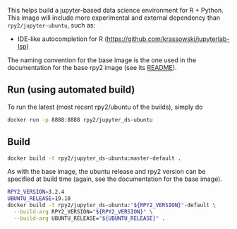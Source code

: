 This helps build a jupyter-based data science environment for R + Python.
This image will include more experimental and external dependency than
`rpy2/jupyter-ubuntu`, such as:

- IDE-like autocompletion for R (https://github.com/krassowski/jupyterlab-lsp)

The naming convention for the base image is the one used in the documentation for the
base rpy2 image (see its [README](../base/README.md)).

## Run (using automated build)

To run the latest (most recent rpy2/ubuntu of the builds), simply do

```bash
docker run -p 8888:8888 rpy2/jupyter_ds-ubuntu
```

## Build

```bash
docker build -t rpy2/jupyter_ds-ubuntu:master-default .
```

As with the base image, the ubuntu release and rpy2 version can be specified at
build time (again, see the documentation for the base image).

```bash
RPY2_VERSION=3.2.4
UBUNTU_RELEASE=19.10
docker build -t rpy2/jupyter_ds-ubuntu:"${RPY2_VERSION}"-default \
  --build-arg RPY2_VERSION="${RPY2_VERSION}" \
  --build-arg UBUNTU_RELEASE="${UBUNTU_RELEASE}" .
```
